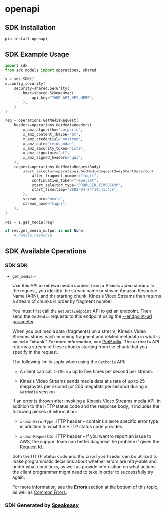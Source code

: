 # openapi

<!-- Start SDK Installation -->
## SDK Installation

```bash
pip install openapi
```
<!-- End SDK Installation -->

## SDK Example Usage
<!-- Start SDK Example Usage -->
```python
import sdk
from sdk.models import operations, shared

s = sdk.SDK()
s.config_security(
    security=shared.Security(
        hmac=shared.SchemeHmac(
            api_key="YOUR_API_KEY_HERE",
        ),
    )
)
    
req = operations.GetMediaRequest(
    headers=operations.GetMediaHeaders(
        x_amz_algorithm="corporis",
        x_amz_content_sha256="at",
        x_amz_credential="nostrum",
        x_amz_date="recusandae",
        x_amz_security_token="iste",
        x_amz_signature="at",
        x_amz_signed_headers="qui",
    ),
    request=operations.GetMediaRequestBody(
        start_selector=operations.GetMediaRequestBodyStartSelector(
            after_fragment_number="fugit",
            continuation_token="repellat",
            start_selector_type="PRODUCER_TIMESTAMP",
            start_timestamp="2002-04-24T14:41:47Z",
        ),
        stream_arn="omnis",
        stream_name="magni",
    ),
)
    
res = s.get_media(req)

if res.get_media_output is not None:
    # handle response
```
<!-- End SDK Example Usage -->

<!-- Start SDK Available Operations -->
## SDK Available Operations

### SDK SDK

* `get_media` - <p> Use this API to retrieve media content from a Kinesis video stream. In the request, you identify the stream name or stream Amazon Resource Name (ARN), and the starting chunk. Kinesis Video Streams then returns a stream of chunks in order by fragment number.</p> <note> <p>You must first call the <code>GetDataEndpoint</code> API to get an endpoint. Then send the <code>GetMedia</code> requests to this endpoint using the <a href="https://docs.aws.amazon.com/cli/latest/reference/">--endpoint-url parameter</a>. </p> </note> <p>When you put media data (fragments) on a stream, Kinesis Video Streams stores each incoming fragment and related metadata in what is called a "chunk." For more information, see <a href="https://docs.aws.amazon.com/kinesisvideostreams/latest/dg/API_dataplane_PutMedia.html">PutMedia</a>. The <code>GetMedia</code> API returns a stream of these chunks starting from the chunk that you specify in the request. </p> <p>The following limits apply when using the <code>GetMedia</code> API:</p> <ul> <li> <p>A client can call <code>GetMedia</code> up to five times per second per stream. </p> </li> <li> <p>Kinesis Video Streams sends media data at a rate of up to 25 megabytes per second (or 200 megabits per second) during a <code>GetMedia</code> session. </p> </li> </ul> <note> <p>If an error is thrown after invoking a Kinesis Video Streams media API, in addition to the HTTP status code and the response body, it includes the following pieces of information: </p> <ul> <li> <p> <code>x-amz-ErrorType</code> HTTP header – contains a more specific error type in addition to what the HTTP status code provides. </p> </li> <li> <p> <code>x-amz-RequestId</code> HTTP header – if you want to report an issue to AWS, the support team can better diagnose the problem if given the Request Id.</p> </li> </ul> <p>Both the HTTP status code and the ErrorType header can be utilized to make programmatic decisions about whether errors are retry-able and under what conditions, as well as provide information on what actions the client programmer might need to take in order to successfully try again.</p> <p>For more information, see the <b>Errors</b> section at the bottom of this topic, as well as <a href="https://docs.aws.amazon.com/kinesisvideostreams/latest/dg/CommonErrors.html">Common Errors</a>. </p> </note>

<!-- End SDK Available Operations -->

### SDK Generated by [Speakeasy](https://docs.speakeasyapi.dev/docs/using-speakeasy/client-sdks)
